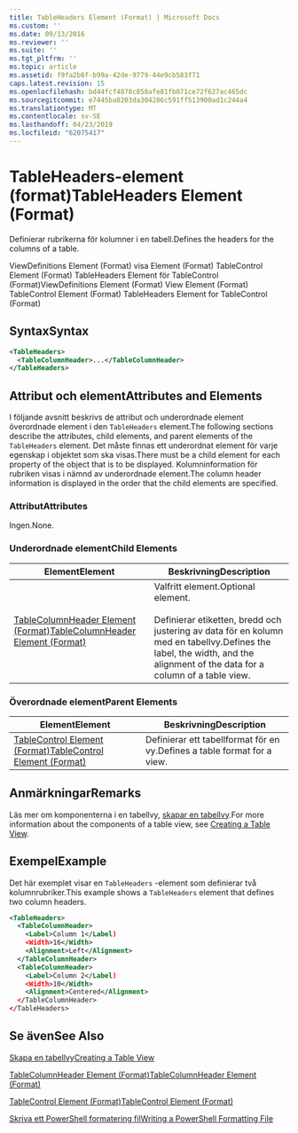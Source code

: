 ```yaml
---
title: TableHeaders Element (Format) | Microsoft Docs
ms.custom: ''
ms.date: 09/13/2016
ms.reviewer: ''
ms.suite: ''
ms.tgt_pltfrm: ''
ms.topic: article
ms.assetid: f9fa2b6f-b99a-42de-9779-44e9cb583f71
caps.latest.revision: 15
ms.openlocfilehash: bd44fcf4878c858afe81fb071ce72f627ac465dc
ms.sourcegitcommit: e7445ba8203da304286c591ff513900ad1c244a4
ms.translationtype: MT
ms.contentlocale: sv-SE
ms.lasthandoff: 04/23/2019
ms.locfileid: "62075417"
---
```

# <a name="tableheaders-element-format"></a><span data-ttu-id="c0d26-102">TableHeaders-element (format)</span><span class="sxs-lookup"><span data-stu-id="c0d26-102">TableHeaders Element (Format)</span></span>

<span data-ttu-id="c0d26-103">Definierar rubrikerna för kolumner i en tabell.</span><span class="sxs-lookup"><span data-stu-id="c0d26-103">Defines the headers for the columns of a table.</span></span>

<span data-ttu-id="c0d26-104">ViewDefinitions Element (Format) visa Element (Format) TableControl Element (Format) TableHeaders Element för TableControl (Format)</span><span class="sxs-lookup"><span data-stu-id="c0d26-104">ViewDefinitions Element (Format) View Element (Format) TableControl Element (Format) TableHeaders Element for TableControl (Format)</span></span>

## <a name="syntax"></a><span data-ttu-id="c0d26-105">Syntax</span><span class="sxs-lookup"><span data-stu-id="c0d26-105">Syntax</span></span>

```xml
<TableHeaders>
  <TableColumnHeader>...</TableColumnHeader>
</TableHeaders>

```

## <a name="attributes-and-elements"></a><span data-ttu-id="c0d26-106">Attribut och element</span><span class="sxs-lookup"><span data-stu-id="c0d26-106">Attributes and Elements</span></span>

<span data-ttu-id="c0d26-107">I följande avsnitt beskrivs de attribut och underordnade element överordnade element i den `TableHeaders` element.</span><span class="sxs-lookup"><span data-stu-id="c0d26-107">The following sections describe the attributes, child elements, and parent elements of the `TableHeaders` element.</span></span> <span data-ttu-id="c0d26-108">Det måste finnas ett underordnat element för varje egenskap i objektet som ska visas.</span><span class="sxs-lookup"><span data-stu-id="c0d26-108">There must be a child element for each property of the object that is to be displayed.</span></span> <span data-ttu-id="c0d26-109">Kolumninformation för rubriken visas i nämnd av underordnade element.</span><span class="sxs-lookup"><span data-stu-id="c0d26-109">The column header information is displayed in the order that the child elements are specified.</span></span>

### <a name="attributes"></a><span data-ttu-id="c0d26-110">Attribut</span><span class="sxs-lookup"><span data-stu-id="c0d26-110">Attributes</span></span>

<span data-ttu-id="c0d26-111">Ingen.</span><span class="sxs-lookup"><span data-stu-id="c0d26-111">None.</span></span>

### <a name="child-elements"></a><span data-ttu-id="c0d26-112">Underordnade element</span><span class="sxs-lookup"><span data-stu-id="c0d26-112">Child Elements</span></span>

|<span data-ttu-id="c0d26-113">Element</span><span class="sxs-lookup"><span data-stu-id="c0d26-113">Element</span></span>|<span data-ttu-id="c0d26-114">Beskrivning</span><span class="sxs-lookup"><span data-stu-id="c0d26-114">Description</span></span>|
|-------------|-----------------|
|[<span data-ttu-id="c0d26-115">TableColumnHeader Element (Format)</span><span class="sxs-lookup"><span data-stu-id="c0d26-115">TableColumnHeader Element (Format)</span></span>](./tablecolumnheader-element-format.md)|<span data-ttu-id="c0d26-116">Valfritt element.</span><span class="sxs-lookup"><span data-stu-id="c0d26-116">Optional element.</span></span><br /><br /> <span data-ttu-id="c0d26-117">Definierar etiketten, bredd och justering av data för en kolumn med en tabellvy.</span><span class="sxs-lookup"><span data-stu-id="c0d26-117">Defines the label, the width, and the alignment of the data for a column of a table view.</span></span>|

### <a name="parent-elements"></a><span data-ttu-id="c0d26-118">Överordnade element</span><span class="sxs-lookup"><span data-stu-id="c0d26-118">Parent Elements</span></span>

|<span data-ttu-id="c0d26-119">Element</span><span class="sxs-lookup"><span data-stu-id="c0d26-119">Element</span></span>|<span data-ttu-id="c0d26-120">Beskrivning</span><span class="sxs-lookup"><span data-stu-id="c0d26-120">Description</span></span>|
|-------------|-----------------|
|[<span data-ttu-id="c0d26-121">TableControl Element (Format)</span><span class="sxs-lookup"><span data-stu-id="c0d26-121">TableControl Element (Format)</span></span>](./tablecontrol-element-format.md)|<span data-ttu-id="c0d26-122">Definierar ett tabellformat för en vy.</span><span class="sxs-lookup"><span data-stu-id="c0d26-122">Defines a table format for a view.</span></span>|

## <a name="remarks"></a><span data-ttu-id="c0d26-123">Anmärkningar</span><span class="sxs-lookup"><span data-stu-id="c0d26-123">Remarks</span></span>

<span data-ttu-id="c0d26-124">Läs mer om komponenterna i en tabellvy, [skapar en tabellvy](./creating-a-table-view.md).</span><span class="sxs-lookup"><span data-stu-id="c0d26-124">For more information about the components of a table view, see [Creating a Table View](./creating-a-table-view.md).</span></span>

## <a name="example"></a><span data-ttu-id="c0d26-125">Exempel</span><span class="sxs-lookup"><span data-stu-id="c0d26-125">Example</span></span>

<span data-ttu-id="c0d26-126">Det här exemplet visar en `TableHeaders` -element som definierar två kolumnrubriker.</span><span class="sxs-lookup"><span data-stu-id="c0d26-126">This example shows a `TableHeaders` element that defines two column headers.</span></span>

```xml
<TableHeaders>
  <TableColumnHeader>
    <Label>Column 1</Label)
    <Width>16</Width>
    <Alignment>Left</Alignment>
  </TableColumnHeader>
  <TableColumnHeader>
    <Label>Column 2</Label)
    <Width>10</Width>
    <Alignment>Centered</Alignment>
  </TableColumnHeader>
</TableHeaders>
```

## <a name="see-also"></a><span data-ttu-id="c0d26-127">Se även</span><span class="sxs-lookup"><span data-stu-id="c0d26-127">See Also</span></span>

[<span data-ttu-id="c0d26-128">Skapa en tabellvy</span><span class="sxs-lookup"><span data-stu-id="c0d26-128">Creating a Table View</span></span>](./creating-a-table-view.md)

[<span data-ttu-id="c0d26-129">TableColumnHeader Element (Format)</span><span class="sxs-lookup"><span data-stu-id="c0d26-129">TableColumnHeader Element (Format)</span></span>](./tablecolumnheader-element-format.md)

[<span data-ttu-id="c0d26-130">TableControl Element (Format)</span><span class="sxs-lookup"><span data-stu-id="c0d26-130">TableControl Element (Format)</span></span>](./tablecontrol-element-format.md)

[<span data-ttu-id="c0d26-131">Skriva ett PowerShell formatering fil</span><span class="sxs-lookup"><span data-stu-id="c0d26-131">Writing a PowerShell Formatting File</span></span>](./writing-a-powershell-formatting-file.md)
